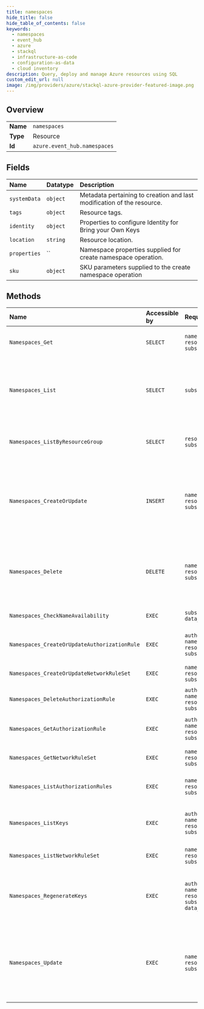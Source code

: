 ```yaml
---
title: namespaces
hide_title: false
hide_table_of_contents: false
keywords:
  - namespaces
  - event_hub
  - azure    
  - stackql
  - infrastructure-as-code
  - configuration-as-data
  - cloud inventory
description: Query, deploy and manage Azure resources using SQL
custom_edit_url: null
image: /img/providers/azure/stackql-azure-provider-featured-image.png
---
```

  
    

## Overview
<table><tbody>
<tr><td><b>Name</b></td><td><code>namespaces</code></td></tr>
<tr><td><b>Type</b></td><td>Resource</td></tr>
<tr><td><b>Id</b></td><td><code>azure.event_hub.namespaces</code></td></tr>
</tbody></table>

## Fields
| Name | Datatype | Description |
|:-----|:---------|:------------|
| `systemData` | `object` | Metadata pertaining to creation and last modification of the resource. |
| `tags` | `object` | Resource tags. |
| `identity` | `object` | Properties to configure Identity for Bring your Own Keys |
| `location` | `string` | Resource location. |
| `properties` | `` | Namespace properties supplied for create namespace operation. |
| `sku` | `object` | SKU parameters supplied to the create namespace operation |
## Methods
| Name | Accessible by | Required Params | Description |
|:-----|:--------------|:----------------|:------------|
| `Namespaces_Get` | `SELECT` | `namespaceName, resourceGroupName, subscriptionId` | Gets the description of the specified namespace. |
| `Namespaces_List` | `SELECT` | `subscriptionId` | Lists all the available Namespaces within a subscription, irrespective of the resource groups. |
| `Namespaces_ListByResourceGroup` | `SELECT` | `resourceGroupName, subscriptionId` | Lists the available Namespaces within a resource group. |
| `Namespaces_CreateOrUpdate` | `INSERT` | `namespaceName, resourceGroupName, subscriptionId` | Creates or updates a namespace. Once created, this namespace's resource manifest is immutable. This operation is idempotent. |
| `Namespaces_Delete` | `DELETE` | `namespaceName, resourceGroupName, subscriptionId` | Deletes an existing namespace. This operation also removes all associated resources under the namespace. |
| `Namespaces_CheckNameAvailability` | `EXEC` | `subscriptionId, data__name` | Check the give Namespace name availability. |
| `Namespaces_CreateOrUpdateAuthorizationRule` | `EXEC` | `authorizationRuleName, namespaceName, resourceGroupName, subscriptionId` | Creates or updates an AuthorizationRule for a Namespace. |
| `Namespaces_CreateOrUpdateNetworkRuleSet` | `EXEC` | `namespaceName, resourceGroupName, subscriptionId` | Create or update NetworkRuleSet for a Namespace. |
| `Namespaces_DeleteAuthorizationRule` | `EXEC` | `authorizationRuleName, namespaceName, resourceGroupName, subscriptionId` | Deletes an AuthorizationRule for a Namespace. |
| `Namespaces_GetAuthorizationRule` | `EXEC` | `authorizationRuleName, namespaceName, resourceGroupName, subscriptionId` | Gets an AuthorizationRule for a Namespace by rule name. |
| `Namespaces_GetNetworkRuleSet` | `EXEC` | `namespaceName, resourceGroupName, subscriptionId` | Gets NetworkRuleSet for a Namespace. |
| `Namespaces_ListAuthorizationRules` | `EXEC` | `namespaceName, resourceGroupName, subscriptionId` | Gets a list of authorization rules for a Namespace. |
| `Namespaces_ListKeys` | `EXEC` | `authorizationRuleName, namespaceName, resourceGroupName, subscriptionId` | Gets the primary and secondary connection strings for the Namespace. |
| `Namespaces_ListNetworkRuleSet` | `EXEC` | `namespaceName, resourceGroupName, subscriptionId` | Gets NetworkRuleSet for a Namespace. |
| `Namespaces_RegenerateKeys` | `EXEC` | `authorizationRuleName, namespaceName, resourceGroupName, subscriptionId, data__keyType` | Regenerates the primary or secondary connection strings for the specified Namespace. |
| `Namespaces_Update` | `EXEC` | `namespaceName, resourceGroupName, subscriptionId` | Creates or updates a namespace. Once created, this namespace's resource manifest is immutable. This operation is idempotent. |
